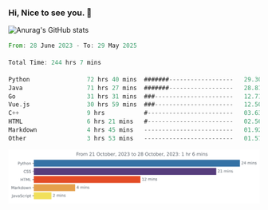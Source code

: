 ### Hi, Nice to see you. 👋

<!--
**EtherFin/EtherFin** is a ✨ _special_ ✨ repository because its `README.md` (this file) appears on your GitHub profile.

Here are some ideas to get you started:

- 🔭 I’m currently working on ...
- 🌱 I’m currently learning ...
- 👯 I’m looking to collaborate on ...
- 🤔 I’m looking for help with ...
- 💬 Ask me about ...
- 📫 How to reach me: ...
- 😄 Pronouns: ...
- ⚡ Fun fact: ...
-->


![Anurag's GitHub stats](https://github-readme-stats.vercel.app/api?username=EtherFin&bg_color=30,e96443,e97f43,e99943,e9b443,e9ce43,e9e843,d3e943,bee943,a9e943,94e943&title_color=fff&text_color=000&show_icons=true&icon_color=000)


<!--START_SECTION:waka-->

```rust
From: 28 June 2023 - To: 29 May 2025

Total Time: 244 hrs 7 mins

Python                72 hrs 40 mins  #######------------------   29.30 %
Java                  71 hrs 27 mins  #######------------------   28.81 %
Go                    31 hrs 31 mins  ###----------------------   12.71 %
Vue.js                30 hrs 59 mins  ###----------------------   12.50 %
C++                   9 hrs           #------------------------   03.63 %
HTML                  6 hrs 21 mins   #------------------------   02.56 %
Markdown              4 hrs 45 mins   -------------------------   01.92 %
Other                 3 hrs 53 mins   -------------------------   01.57 %
```

<!--END_SECTION:waka-->

<img
  src="https://github.com/EtherFin/EtherFin/blob/master/images/stat.svg"
  alt="Work Dashboard"
/>

